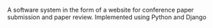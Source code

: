 A software system in the form of a website for conference paper submission and paper review. Implemented using Python and Django
